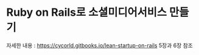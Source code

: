 # Ruby on Rails로 소셜미디어서비스 만들기

자세한 내용 : https://cycorld.gitbooks.io/lean-startup-on-rails 5장과 6장 참조

